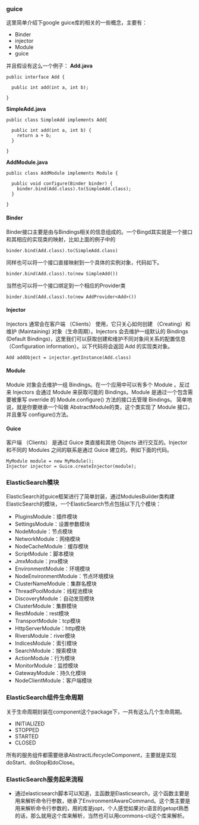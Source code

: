 ### guice

这里简单介绍下google guice库的相关的一些概念，主要有：

* Binder
* injector
* Module
* guice

并且假设有这么一个例子：
**Add.java**

    public interface Add {

      public int add(int a, int b);

    }

**SimpleAdd.java**

    public class SimpleAdd implements Add{

      public int add(int a, int b) {
        return a + b;
      }

    }

**AddModule.java**

    public class AddModule implements Module {

      public void configure(Binder binder) {
        binder.bind(Add.class).to(SimpleAdd.class);
      }

    }

#### Binder

Binder接口主要是由与Bindings相关的信息组成的。一个Bingd其实就是一个接口和其相应的实现类的映射，比如上面的例子中的

    binder.bind(Add.class).to(SimpleAdd.class)

同样也可以将一个接口直接映射到一个具体的实例对象，代码如下。

    binder.bind(Add.class).to(new SimpleAdd())

当然也可以将一个接口绑定到一个相应的Provider类

    binder.bind(Add.class).to(new AddProvider<Add>())

#### Injector

Injectors 通常会在客户端 （Clients） 使用，它只关心如何创建 （Creating）和维护 (Maintaining) 对象（生命周期）。Injectors 会去维护一组默认的 Bindings (Default Bindings)，这里我们可以获取创建和维护不同对象间关系的配置信息 （Configuration information）。以下代码将会返回 Add 的实现类对象。

    Add addObject = injector.getInstance(Add.class)

#### Module

Module 对象会去维护一组 Bindings。在一个应用中可以有多个 Module  。反过来 Injectors 会通过 Module 来获取可能的 Bindings。Module 是通过一个包含需要被重写 override 的 Module.configure() 方法的接口去管理 Bindings。 简单地说，就是你要继承一个叫做 AbstractModule的类，这个类实现了 Module 接口，并且重写 configure()方法。

#### Guice

客户端 （Clients） 是通过 Guice 类直接和其他 Objects 进行交互的。Injector 和不同的 Modules 之间的联系是通过 Guice 建立的。例如下面的代码。

    MyModule module = new MyModule();
    Injector injector = Guice.createInjector(module);

### ElasticSearch模块

ElasticSearch对guice框架进行了简单封装，通过ModulesBuilder类构建ElasticSearch的模块，一个ElasticSearch节点包括以下几个模块：

* PluginsModule：插件模块
* SettingsModule：设置参数模块
* NodeModule：节点模块
* NetworkModule：网络模块
* NodeCacheModule：缓存模块
* ScriptModule：脚本模块
* JmxModule：jmx模块
* EnvironmentModule：环境模块
* NodeEnvironmentModule：节点环境模块
* ClusterNameModule：集群名模块
* ThreadPoolModule：线程池模块
* DiscoveryModule：自动发现模块
* ClusterModule：集群模块
* RestModule：rest模块
* TransportModule：tcp模块
* HttpServerModule：http模块
* RiversModule：river模块
* IndicesModule：索引模块
* SearchModule：搜索模块
* ActionModule：行为模块
* MonitorModule：监控模块
* GatewayModule：持久化模块
* NodeClientModule：客户端模块


### ElasticSearch组件生命周期

关于生命周期封装在component这个package下，一共有这么几个生命周期。

* INITIALIZED
* STOPPED
* STARTED
* CLOSED

所有的服务组件都需要继承AbstractLifecycleComponent，主要就是实现doStart、doStop和doClose。

### ElasticSearch服务起来流程

* 通过elasticsearch脚本可以知道，主函数是Elasticsearch，这个函数主要是用来解析命令行参数，继承了EnvironmentAwareCommand。这个类主要是用来解析命令行参数的，用的库是jopt，个人感觉如果对c语言的getopt熟悉的话，那么就用这个库来解析，当然也可以用commons-cli这个库来解析。
